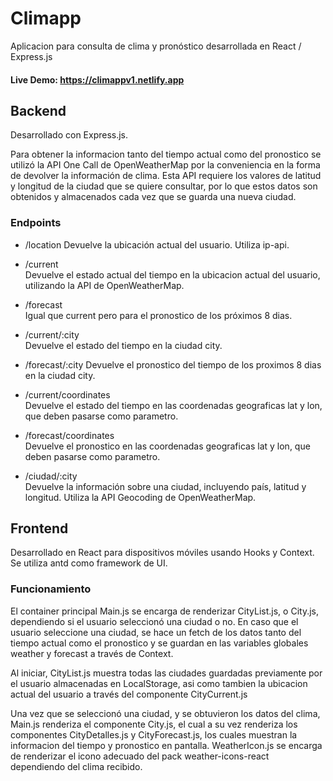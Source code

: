# Climapp

Aplicacion para consulta de clima y pronóstico desarrollada en React / Express.js

#### Live Demo: https://climappv1.netlify.app

## Backend

Desarrollado con Express.js.

Para obtener la informacion tanto del tiempo actual como del pronostico se utilizó la API One Call de OpenWeatherMap por la conveniencia en la forma de devolver la información de clima. Esta API requiere los valores de latitud y longitud de la ciudad que se quiere consultar, por lo que estos datos son obtenidos y almacenados cada vez que se guarda una nueva ciudad.

### Endpoints

- /location
  Devuelve la ubicación actual del usuario. Utiliza ip-api.

- /current  
   Devuelve el estado actual del tiempo en la ubicacion actual del usuario, utilizando la API de OpenWeatherMap.

- /forecast  
   Igual que current pero para el pronostico de los próximos 8 dias.

- /current/:city  
   Devuelve el estado del tiempo en la ciudad city.

- /forecast/:city
  Devuelve el pronostico del tiempo de los proximos 8 dias en la ciudad city.

- /current/coordinates  
   Devuelve el estado del tiempo en las coordenadas geograficas lat y lon, que deben pasarse como parametro.

- /forecast/coordinates  
   Devuelve el pronostico en las coordenadas geograficas lat y lon, que deben pasarse como parametro.

- /ciudad/:city  
   Devuelve la información sobre una ciudad, incluyendo país, latitud y longitud. Utiliza la API Geocoding de OpenWeatherMap.

## Frontend

Desarrollado en React para dispositivos móviles usando Hooks y Context. Se utiliza antd como framework de UI.

### Funcionamiento

El container principal Main.js se encarga de renderizar CityList.js, o City.js, dependiendo si el usuario seleccionó una ciudad o no. En caso que el usuario seleccione una ciudad, se hace un fetch de los datos tanto del tiempo actual como el pronostico y se guardan en las variables globales weather y forecast a través de Context.

Al iniciar, CityList.js muestra todas las ciudades guardadas previamente por el usuario almacenadas en LocalStorage, asi como tambien la ubicacion actual del usuario a través del componente CityCurrent.js

Una vez que se seleccionó una ciudad, y se obtuvieron los datos del clima, Main.js renderiza el componente City.js, el cual a su vez renderiza los componentes CityDetalles.js y CityForecast.js, los cuales muestran la informacion del tiempo y pronostico en pantalla. WeatherIcon.js se encarga de renderizar el icono adecuado del pack weather-icons-react dependiendo del clima recibido.

